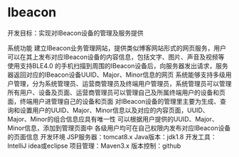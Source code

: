 # Ibeacon
开发目标：实现对IBeacon设备的管理及服务提供 

系统功能
建立IBeacon业务管理网站，提供类似博客网站形式的网页服务，用户可以在其上发布对应IBeacon设备的内容信息，包括文字、图片、声音及视频等
使用支持BLE4.0 的手机扫描到周围的IBeacon设备后，向服务器发出请求，服务器返回对应的IBeacon设备UUID、Major、Minor信息的网页
系统能够支持多级用户管理，分为系统管理员、运营商管理员及终端用户管理员，系统管理员可以管理所有用户、设备及页面、运营商管理员可以管理自己及所属终端用户的设备和页面，终端用户进管理自己的设备和页面
对IBeacon设备的管理里主要为生成、查询和设置用户的UUID、Major、Minor信息以及对应的内容页面，UUID、Major、Minor的组合信息应具有唯一性
可以根据用户提供的UUID、Major、Minor信息，添加到管理页面中
各级用户均可在自己权限内发布对应IBeacon设备的页面信息
开发环境
JSP服务器：tomcat8.x
Java版本：jdk1.8
开发工具：IntelliJ idea或eclipse
项目管理：Maven3.x
版本控制：github
